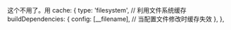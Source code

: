 这个不用了。用
 cache: {
    type: 'filesystem', // 利用文件系统缓存
    buildDependencies: {
      config: [__filename], // 当配置文件修改时缓存失效
    },
  },